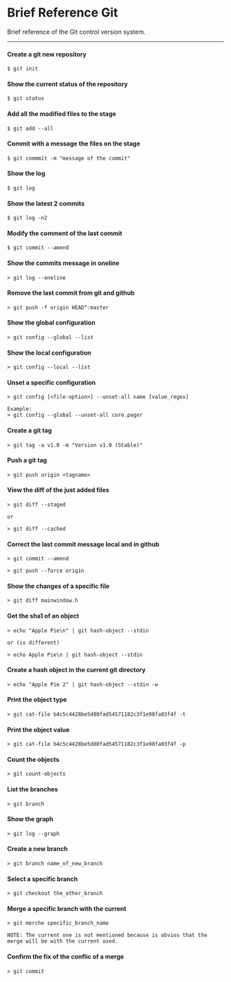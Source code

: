 # Brief Reference Git
Brief reference of the Git control version system.

---

#### Create a git new repository
```
$ git init
```

#### Show the current status of the repository
```
$ git status
```

#### Add all the modified files to the stage
```
$ git add --all
```

#### Commit with a message the files on the stage
```
$ git commmit -m "message of the commit"
```

#### Show the log
```
$ git log
```

#### Show the latest 2 commits
```
$ git log -n2
```

#### Modify the comment of the last commit
```
$ git commit --amend
```

#### Show the commits message in oneline
```
> git log --oneline
```

#### Remove the last commit from git and github
```
> git push -f origin HEAD^:master
```

#### Show the global configuration
```
> git config --global --list
```

#### Show the local configuration
```
> git config --local --list
```

#### Unset a specific configuration
```
> git config [<file-option>] --unset-all name [value_regex]

Example:
> git config --global --unset-all core.pager
```

#### Create a git tag
```
> git tag -a v1.0 -m "Version v1.0 (Stable)"
```

#### Push a git tag
```
> git push origin <tagname>
```

#### View the diff of the just added files
```
> git diff --staged

or

> git diff --cached
```

#### Correct the last commit message local and in github
```
> git commit --amend

> git push --force origin
```

#### Show the changes of a specific file
```
> git diff mainwindow.h
```

#### Get the sha1 of an object
```
> echo "Apple Pie\n" | git hash-object --stdin

or (is different)

> echo Apple Pie\n | git hash-object --stdin
```

#### Create a hash object in the current git directory
```
> echo "Apple Pie 2" | git hash-object --stdin -w
```

#### Print the object type
```
> git cat-file b4c5c4428be5d80fad54571182c3f1e98fa03f4f -t
```

#### Print the object value
```
> git cat-file b4c5c4428be5d80fad54571182c3f1e98fa03f4f -p
```

#### Count the objects
```
> git count-objects
```

#### List the branches
```
> git branch
```

#### Show the graph
```
> git log --graph
```

#### Create a new branch
```
> git branch name_of_new_branch
```

#### Select a specific branch
```
> git checkout the_other_branch
```

#### Merge a specific branch with the current
```
> git merche specific_branch_name

NOTE: The current one is not mentioned because is obvios that the merge will be with the current used.
```

#### Confirm the fix of the conflic of a merge
```
> git commit
```
